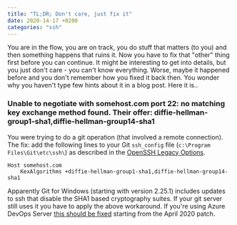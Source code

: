 ```yaml
---
title: "TL;DR; Don't care, just fix it"
date: 2020-14-17 +0200
categories: "ssh"
---
```


You are in the flow, you are on track, you do stuff that matters (to you) and then something happens that ruins it. Now you have to fix that "other" thing first before you can continue. It might be interesting to get into details, but you just don't care - you can't know everything. Worse, maybe it happened before and you don't remember how you fixed it back then. You wonder why you haven't type few hints about it in a blog post. Here it is..

### Unable to negotiate with somehost.com port 22: no matching key exchange method found. Their offer: diffie-hellman-group1-sha1,diffie-hellman-group14-sha1

You were trying to do a git operation (that involved a remote connection). The fix: add the following lines to your Git `ssh_config` file (`c:\Program Files\Git\etc\ssh\`) as described in the [OpenSSH Legacy Options](https://www.openssh.com/legacy.html).
```
Host somehost.com
	KexAlgorithms +diffie-hellman-group1-sha1,diffie-hellman-group14-sha1
```

Apparently Git for Windows (starting with version 2.25.1) includes updates to ssh that disable the SHA1 based cryptography suites. If your git server still uses it you have to apply the above workaround. If you're using Azure DevOps Server [this should be fixed](https://developercommunity.visualstudio.com/content/problem/921226/git-ssh-access-offers-weak-algorithms.html) starting from the April 2020 patch.